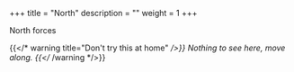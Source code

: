 +++
title = "North"
description = ""
weight = 1
+++


North forces

{{</* warning title="Don't try this at home" */>}}
Nothing to see here, move along.
{{</* /warning */>}}
